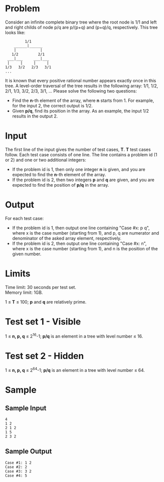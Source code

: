Problem
===
Consider an infinite complete binary tree where the root node is 1/1 and left and right childs of node p/q are p/(p+q) and (p+q)/q, respectively. This tree looks like:
```
         1/1
    ______|______
    |           |
   1/2         2/1
 ___|___     ___|___
 |     |     |     |
1/3   3/2   2/3   3/1
...
```
It is known that every positive rational number appears exactly once in this tree. A level-order traversal of the tree results in the following array:
1/1, 1/2, 2/1, 1/3, 3/2, 2/3, 3/1, ...
Please solve the following two questions:

- Find the **n**-th element of the array, where **n** starts from 1. For example, for the input 2, the correct output is 1/2.
- Given **p/q**, find its position in the array. As an example, the input 1/2 results in the output 2.

Input
===
The first line of the input gives the number of test cases, **T**. **T** test cases follow. Each test case consists of one line. The line contains a problem id (1 or 2) and one or two additional integers:

- If the problem id is 1, then only one integer **n** is given, and you are expected to find the **n**-th element of the array.
- If the problem id is 2, then two integers **p** and **q** are given, and you are expected to find the position of **p/q** in the array.

Output
===
For each test case:

- If the problem id is 1, then output one line containing "Case #x: p q", where x is the case number (starting from 1), and p, q are numerator and denominator of the asked array element, respectively.
- If the problem id is 2, then output one line containing "Case #x: n", where x is the case number (starting from 1), and n is the position of the given number.

Limits
===
Time limit: 30 seconds per test set.<br />
Memory limit: 1GB.

1 ≤ **T** ≤ 100; **p** and **q** are relatively prime.

Test set 1 - Visible
===
1 ≤ **n, p, q** ≤ 2<sup>16</sup>-1; **p/q** is an element in a tree with level number ≤ 16.

Test set 2 - Hidden
===
1 ≤ **n, p, q** ≤ 2<sup>64</sup>-1; **p/q** is an element in a tree with level number ≤ 64.

Sample
===
Sample Input
---
```
4
1 2
2 1 2
1 5
2 3 2
```
Sample Output
---
```
Case #1: 1 2
Case #2: 2
Case #3: 3 2
Case #4: 5
```